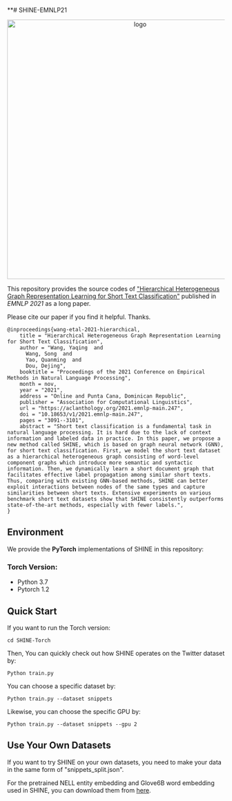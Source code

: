 **# SHINE-EMNLP21

<p align="center"><img src="SHINE-thumbnail.png" alt="logo" width="600px" />


This repository provides the source codes of ["Hierarchical Heterogeneous Graph Representation Learning for Short Text Classification"](https://aclanthology.org/2021.emnlp-main.247/) published in *EMNLP 2021* as a long paper. 

Please cite our paper if you find it helpful. Thanks. 
```
@inproceedings{wang-etal-2021-hierarchical,
    title = "Hierarchical Heterogeneous Graph Representation Learning for Short Text Classification",
    author = "Wang, Yaqing  and
      Wang, Song  and
      Yao, Quanming  and
      Dou, Dejing",
    booktitle = "Proceedings of the 2021 Conference on Empirical Methods in Natural Language Processing",
    month = nov,
    year = "2021",
    address = "Online and Punta Cana, Dominican Republic",
    publisher = "Association for Computational Linguistics",
    url = "https://aclanthology.org/2021.emnlp-main.247",
    doi = "10.18653/v1/2021.emnlp-main.247",
    pages = "3091--3101",
    abstract = "Short text classification is a fundamental task in natural language processing. It is hard due to the lack of context information and labeled data in practice. In this paper, we propose a new method called SHINE, which is based on graph neural network (GNN), for short text classification. First, we model the short text dataset as a hierarchical heterogeneous graph consisting of word-level component graphs which introduce more semantic and syntactic information. Then, we dynamically learn a short document graph that facilitates effective label propagation among similar short texts. Thus, comparing with existing GNN-based methods, SHINE can better exploit interactions between nodes of the same types and capture similarities between short texts. Extensive experiments on various benchmark short text datasets show that SHINE consistently outperforms state-of-the-art methods, especially with fewer labels.",
}
```

## Environment  
We provide  the **PyTorch** implementations of SHINE in this repository: 

### Torch Version:
- Python 3.7
- Pytorch 1.2

## Quick Start
If you want to run the Torch version:
```
cd SHINE-Torch
```

Then, You can quickly check out how SHINE operates on the Twitter dataset by:
```
Python train.py
```

You can choose a specific dataset by: 
```
Python train.py --dataset snippets
```
Likewise, you can choose the specific GPU by:
```
Python train.py --dataset snippets --gpu 2
```

## Use Your Own Datasets

If you want to try SHINE on your own datasets, you need to make your data in the same form of "snippets_split.json".

For the pretrained NELL entity embedding and Glove6B word embedding used in SHINE, you can download them from [here](https://drive.google.com/file/d/1gzIsN6XVqEXPJQR8MXVolbmKqlPgU_YA/view?usp=sharing).


